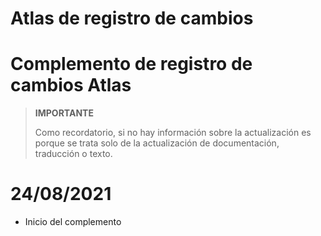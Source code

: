 # Atlas de registro de cambios

# Complemento de registro de cambios Atlas

>**IMPORTANTE**
>
>Como recordatorio, si no hay información sobre la actualización es porque se trata solo de la actualización de documentación, traducción o texto.

# 24/08/2021

- Inicio del complemento
